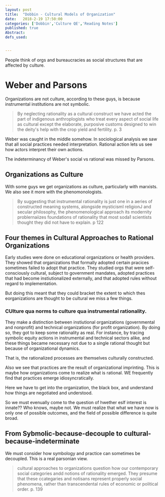 ```yaml
---
layout: post
title:  "Dobbin - Cultural Models of Organization"
date:   2018-2-19 17:50:00
categories: ['Dobbin','Culture QE','Reading Notes']
published: true
Abstract:
defs_used:


---
```


People think of orgs and bureaucracies as social structures that are affected by culture.

# Weber and Parsons

Organizations are not culture, according to these guys, is because instrumental institutions are not symbolic.

>By neglecting rationality as a cultural
construct we have acted the part of indigenous anthroplogists
who treat every aspect of social life as cultural except the
elaborate, purposive customs designed to win the deity's help with
the crop yield and fertility. p. 3

Weber was caught in the middle somehow. In sociological analysis we saw that all social practices needed interpretation. Rational action lets us see how actors interpret their own actions.

The indeterminancy of Weber's social vs rational was missed by Parsons.

## Organizations as Culture

With some guys we get organizations as culture, particularly with marxists. We also see it more with the phenomonologists.
>By suggesting that
instrumental rationality is just one in a aeries of constructed meaning
systems, alongside mysticismI religionJ and secular philosophy,
the phenomenological approach its modernity problernaiizes
foundations of rationality that most soda1 scientists thought they
did not have to explain. p 122

## Four themes in Cultural Approaches to Rational Organizations

Early studies were done on educational organizations or health providers. They showed that organizations that formally adopted certain pracices sometimes failed to adopt that practice.  They studied orgs that were self-consciously cultural, subject to government mandates, adopted practices that had become instiutionalized externally, and that adopted rules without regard to implementation.

But doing this meant that they could bracket the extent to which thes eorganizations are thought to be cultural we miss a few things.

### CUlture qua norms to culture qua instrumental rationality.

They make a distinction between instiutional organizations (governmental and nonprofit) and technical organizations (for profit organization). By doing so, they got to keep some rationality as real. For instance, by tracing symbolic equity actions in instrumental and technical sectors alike, and these things became necessary not due to a single rational thought but because of organizational dynamics.

That is, the rationalized processes are themselves culturally constructed.



Also we see that practices are the result of organizational imprinting. This is maybe how organizations come to realize what is rational. WE frequently find that practices emerge idiosyncratically.

Here we have to get into the organization, the black box, and understand how things are negotiated and understood.

So we must evenually come to the question of hwether eslf interest is innate?? Who knows, maybe not. We must realize that what we have now is only one of possible outcomes, and the field of possible difference is quite broad.

## From Sybmolic-because-decouple to cultural-because-indeterminate

We must consider how symbology and practice can sometimes be decoupled. This is a real parsonian view.

>cultural approaches to organizations question how our
contemporary social categories andd notions of rationality emerged.
They presume that these ccategaries and notisans represent properly
social phenomena, rather than transcendental rules of economic or
political order. p. 139
